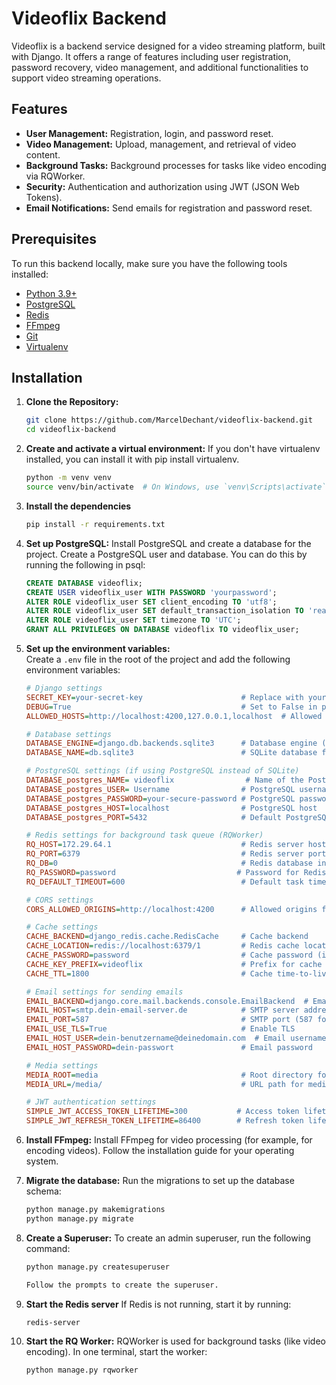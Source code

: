 # Videoflix Backend

Videoflix is a backend service designed for a video streaming platform, built with Django. It offers a range of features including user registration, password recovery, video management, and additional functionalities to support video streaming operations.

## Features

- **User Management:** Registration, login, and password reset.
- **Video Management:** Upload, management, and retrieval of video content.
- **Background Tasks:** Background processes for tasks like video encoding via RQWorker.
- **Security:** Authentication and authorization using JWT (JSON Web Tokens).
- **Email Notifications:** Send emails for registration and password reset.

## Prerequisites

To run this backend locally, make sure you have the following tools installed:

- [Python 3.9+](https://www.python.org/downloads/)
- [PostgreSQL](https://www.postgresql.org/download/)
- [Redis](https://redis.io/download)
- [FFmpeg](https://ffmpeg.org/download.html)
- [Git](https://git-scm.com/)
- [Virtualenv](https://virtualenv.pypa.io/en/latest/)

## Installation

1. **Clone the Repository:**
   ```bash
   git clone https://github.com/MarcelDechant/videoflix-backend.git
   cd videoflix-backend

2. **Create and activate a virtual environment:**
   If you don't have virtualenv installed, you can install it with pip install virtualenv.
   ```bash
   python -m venv venv
   source venv/bin/activate  # On Windows, use `venv\Scripts\activate`
   
3. **Install the dependencies**
   ```bash
   pip install -r requirements.txt

4. **Set up PostgreSQL:**
   Install PostgreSQL and create a database for the project.
   Create a PostgreSQL user and database. You can do this by running the following in psql:
   ```sql
   CREATE DATABASE videoflix;
   CREATE USER videoflix_user WITH PASSWORD 'yourpassword';
   ALTER ROLE videoflix_user SET client_encoding TO 'utf8';
   ALTER ROLE videoflix_user SET default_transaction_isolation TO 'read committed';
   ALTER ROLE videoflix_user SET timezone TO 'UTC';
   GRANT ALL PRIVILEGES ON DATABASE videoflix TO videoflix_user;

5. **Set up the environment variables:**  
   Create a `.env` file in the root of the project and add the following environment variables:  
   
   ```ini
   # Django settings
   SECRET_KEY=your-secret-key                      # Replace with your Django secret key
   DEBUG=True                                      # Set to False in production
   ALLOWED_HOSTS=http://localhost:4200,127.0.0.1,localhost  # Allowed hosts

   # Database settings
   DATABASE_ENGINE=django.db.backends.sqlite3      # Database engine (SQLite as default)
   DATABASE_NAME=db.sqlite3                        # SQLite database file

   # PostgreSQL settings (if using PostgreSQL instead of SQLite)
   DATABASE_postgres_NAME= videoflix                # Name of the PostgreSQL database
   DATABASE_postgres_USER= Username                # PostgreSQL username
   DATABASE_postgres_PASSWORD=your-secure-password # PostgreSQL password
   DATABASE_postgres_HOST=localhost                # PostgreSQL host
   DATABASE_postgres_PORT=5432                     # Default PostgreSQL port

   # Redis settings for background task queue (RQWorker)
   RQ_HOST=172.29.64.1                             # Redis server host
   RQ_PORT=6379                                    # Redis server port
   RQ_DB=0                                         # Redis database index
   RQ_PASSWORD=password                           # Password for Redis (if required)
   RQ_DEFAULT_TIMEOUT=600                          # Default task timeout (seconds)

   # CORS settings
   CORS_ALLOWED_ORIGINS=http://localhost:4200      # Allowed origins for CORS

   # Cache settings
   CACHE_BACKEND=django_redis.cache.RedisCache     # Cache backend
   CACHE_LOCATION=redis://localhost:6379/1         # Redis cache location
   CACHE_PASSWORD=password                         # Cache password (if applicable)
   CACHE_KEY_PREFIX=videoflix                      # Prefix for cache keys
   CACHE_TTL=1800                                  # Cache time-to-live (seconds)

   # Email settings for sending emails
   EMAIL_BACKEND=django.core.mail.backends.console.EmailBackend  # Email backend
   EMAIL_HOST=smtp.dein-email-server.de            # SMTP server address
   EMAIL_PORT=587                                  # SMTP port (587 for TLS)
   EMAIL_USE_TLS=True                              # Enable TLS
   EMAIL_HOST_USER=dein-benutzername@deinedomain.com  # Email username
   EMAIL_HOST_PASSWORD=dein-passwort               # Email password

   # Media settings
   MEDIA_ROOT=media                                # Root directory for media files
   MEDIA_URL=/media/                               # URL path for media files

   # JWT authentication settings
   SIMPLE_JWT_ACCESS_TOKEN_LIFETIME=300           # Access token lifetime in seconds
   SIMPLE_JWT_REFRESH_TOKEN_LIFETIME=86400        # Refresh token lifetime in seconds

6. **Install FFmpeg:**
   Install FFmpeg for video processing (for example, for encoding videos). Follow the installation guide for your operating system.

7. **Migrate the database:**
   Run the migrations to set up the database schema:
   ```bash
   python manage.py makemigrations
   python manage.py migrate

8. **Create a Superuser:**
   To create an admin superuser, run the following command:
   ```bash
   python manage.py createsuperuser

   Follow the prompts to create the superuser.

9. **Start the Redis server**
   If Redis is not running, start it by running:
    ```bash
    redis-server

10. **Start the RQ Worker:**
    RQWorker is used for background tasks (like video encoding). In one terminal, start the worker:
    ```bash
    python manage.py rqworker



